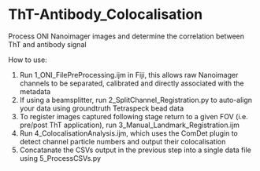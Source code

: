 # ThT-Antibody_Colocalisation
Process ONI Nanoimager images and determine the correlation between ThT and antibody signal

How to use: 
1. Run 1_ONI_FilePreProcessing.ijm in Fiji, this allows raw Nanoimager channels to be separated, calibrated and directly associated with the metadata
2. If using a beamsplitter, run 2_SplitChannel_Registration.py to auto-align your data using groundtruth Tetraspeck bead data 
3. To register images captured following stage return to a given FOV (i.e. pre/post ThT application), run 3_Manual_Landmark_Registration.ijm
4. Run 4_ColocalisationAnalysis.ijm, which uses the ComDet plugin to detect channel particle numbers and output their colocalisation
5. Concatanate the CSVs output in the previous step into a single data file using 5_ProcessCSVs.py
